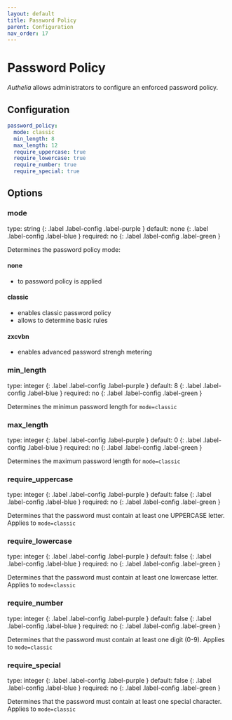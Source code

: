 ```yaml
---
layout: default
title: Password Policy
parent: Configuration
nav_order: 17
---
```


# Password Policy
_Authelia_ allows administrators to configure an enforced password policy.

## Configuration

```yaml
password_policy:
  mode: classic
  min_length: 8
  max_length: 12
  require_uppercase: true
  require_lowercase: true
  require_number: true
  require_special: true
```

## Options

### mode
<div markdown="1">
type: string
{: .label .label-config .label-purple } 
default: none
{: .label .label-config .label-blue }
required: no
{: .label .label-config .label-green }
</div>

Determines the password policy mode:
#### none
* to password policy is applied
#### classic
* enables classic password policy
* allows to determine basic rules
#### zxcvbn
* enables advanced password strengh metering

### min_length
<div markdown="1">
type: integer
{: .label .label-config .label-purple } 
default: 8
{: .label .label-config .label-blue }
required: no
{: .label .label-config .label-green }
</div>

Determines the minimun password length for `mode=classic`

### max_length
<div markdown="1">
type: integer
{: .label .label-config .label-purple } 
default: 0
{: .label .label-config .label-blue }
required: no
{: .label .label-config .label-green }
</div>

Determines the maximum password length for `mode=classic`

### require_uppercase
<div markdown="1">
type: integer
{: .label .label-config .label-purple } 
default: false
{: .label .label-config .label-blue }
required: no
{: .label .label-config .label-green }
</div>

Determines that the password must contain at least one UPPERCASE letter.
Applies to  `mode=classic`


### require_lowercase
<div markdown="1">
type: integer
{: .label .label-config .label-purple } 
default: false
{: .label .label-config .label-blue }
required: no
{: .label .label-config .label-green }
</div>

Determines that the password must contain at least one lowercase letter.
Applies to  `mode=classic`

### require_number
<div markdown="1">
type: integer
{: .label .label-config .label-purple } 
default: false
{: .label .label-config .label-blue }
required: no
{: .label .label-config .label-green }
</div>

Determines that the password must contain at least one digit (0-9).
Applies to  `mode=classic`

### require_special
<div markdown="1">
type: integer
{: .label .label-config .label-purple } 
default: false
{: .label .label-config .label-blue }
required: no
{: .label .label-config .label-green }
</div>

Determines that the password must contain at least one special character.
Applies to  `mode=classic`
